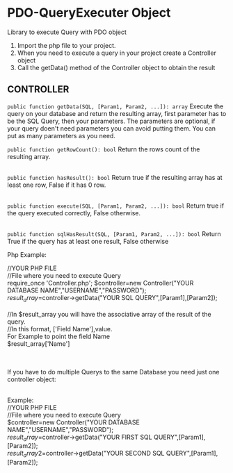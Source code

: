 # PDO-QueryExecuter Object
Library to execute Query with PDO object

1. Import the php file to your project.
2. When you need to execute a query in your project create a Controller object
3. Call the getData() method of the Controller object to obtain the result

## CONTROLLER
``` public function getData(SQL, [Param1, Param2, ...]): array ``` 
  Execute the query on your database and return the resulting array, first parameter has to be the SQL Query, then your parameters.
  The parameters are optional, if your query doen't need parameters you can avoid putting them.
  You can put as many parameters as you need.

``` public function getRowCount(): bool ```
  Return the rows count of the resulting array.<br><br>

``` public function hasResult(): bool ```
  Return true if the resulting array has at least one row, False if it has 0 row.<br><br>

``` public function execute(SQL, [Param1, Param2, ...]): bool ```
  Return true if the query executed correctly, False otherwise.<br><br>

``` public function sqlHasResult(SQL, [Param1, Param2, ...]): bool ```
  Return True if the query has at least one result, False otherwise</b>

Php Example:

//YOUR PHP FILE<br>
//File where you need to execute Query<br>
  require_once 'Controller.php';
  $controller=new Controller("YOUR DATABASE NAME","USERNAME","PASSWORD");<br>
  $result_array=$controller->getData("YOUR SQL QUERY",[Param1],[Param2]);<br>
<br>
//In $result_array you will have the associative array of the result of the query.<br>
//In this format, ['Field Name'],value.<br>
For Example to point the field Name<br>
  $result_array['Name']<br><br><br>
  
  
  If you have to do multiple Querys to the same Database you need just one controller object:<br><br>
  
  Example:<br>
  //YOUR PHP FILE <br>
  //File where you need to execute Query<br>
    $controller=new Controller("YOUR DATABASE NAME","USERNAME","PASSWORD");<br>
    $result_array=$controller->getData("YOUR FIRST SQL QUERY",[Param1],[Param2]);<br>
    $result_array2=$controller->getData("YOUR SECOND SQL QUERY",[Param1],[Param2]);<br>
  
